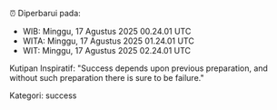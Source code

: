 ⏰ Diperbarui pada:
- WIB: Minggu, 17 Agustus 2025 00.24.01 UTC
- WITA: Minggu, 17 Agustus 2025 01.24.01 UTC
- WIT: Minggu, 17 Agustus 2025 02.24.01 UTC

Kutipan Inspiratif:
"Success depends upon previous preparation, and without such preparation there is sure to be failure."


Kategori: success

